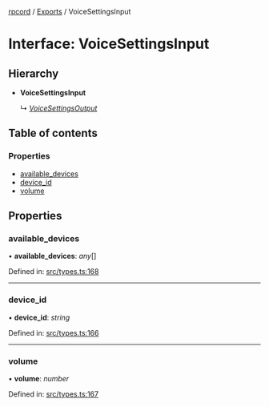[rpcord](../README.md) / [Exports](../modules.md) / VoiceSettingsInput

# Interface: VoiceSettingsInput

## Hierarchy

* **VoiceSettingsInput**

  ↳ [*VoiceSettingsOutput*](voicesettingsoutput.md)

## Table of contents

### Properties

- [available\_devices](voicesettingsinput.md#available_devices)
- [device\_id](voicesettingsinput.md#device_id)
- [volume](voicesettingsinput.md#volume)

## Properties

### available\_devices

• **available\_devices**: *any*[]

Defined in: [src/types.ts:168](https://github.com/DjDeveloperr/RPCord/blob/91f1aca/src/types.ts#L168)

___

### device\_id

• **device\_id**: *string*

Defined in: [src/types.ts:166](https://github.com/DjDeveloperr/RPCord/blob/91f1aca/src/types.ts#L166)

___

### volume

• **volume**: *number*

Defined in: [src/types.ts:167](https://github.com/DjDeveloperr/RPCord/blob/91f1aca/src/types.ts#L167)
